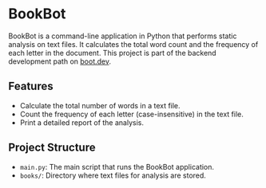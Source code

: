 # BookBot

BookBot is a command-line application in Python that performs static analysis on text files. It calculates the total word count and the frequency of each letter in the document. This project is part of the backend development path on [boot.dev](https://www.boot.dev/learn/build-bookbot).

## Features

- Calculate the total number of words in a text file.
- Count the frequency of each letter (case-insensitive) in the text file.
- Print a detailed report of the analysis.

## Project Structure

- `main.py`: The main script that runs the BookBot application.
- `books/`: Directory where text files for analysis are stored.
